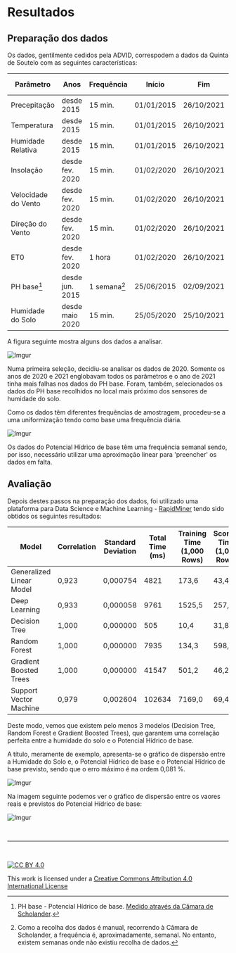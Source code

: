 # Resultados

## Preparação dos dados

Os dados, gentilmente cedidos pela ADVID, correspodem a dados da Quinta de Soutelo com as seguintes características:

| Parâmetro | Anos | Frequência | Início | Fim | Tipo de Recolha |
| ---       | ---  |  ----      | ---    | --- | ---   |
| Precepitação | desde 2015 | 15 min. | 01/01/2015 | 26/10/2021 | Estação Meteorológica |
| Temperatura  | desde 2015 | 15 min. | 01/01/2015 | 26/10/2021 | Estação Meteorológica |
| Humidade Relativa | desde 2015 | 15 min. | 01/01/2015 | 26/10/2021 |  Estação Meteorológica |
| Insolação | desde fev. 2020 | 15 min. | 01/02/2020 | 26/10/2021 |  Estação Meteorológica |
| Velocidade do Vento | desde fev. 2020 | 15 min. | 01/02/2020 | 26/10/2021 |  Estação Meteorológica |
| Direção do Vento | desde fev. 2020 | 15 min. | 01/02/2020 | 26/10/2021 |  Estação Meteorológica |
| ET0 | desde fev. 2020|  1 hora | 01/02/2020 | 26/10/2021 |  Estação Meteorológica |
| PH base[^1] | desde jun. 2015 | 1 semana[^2] | 25/06/2015 | 02/09/2021 | Manual |
| Humidade do Solo | desde maio 2020 | 15 min. | 25/05/2020 | 25/10/2021 | Sondas |

A figura seguinte mostra alguns dos dados a analisar.

![Imgur](https://i.imgur.com/XFZpbQ4.png)

Numa primeira seleção, decidiu-se analisar os dados de 2020. Somente os anos de 2020 e 2021 englobavam todos os parâmetros e o ano de 2021 tinha mais falhas nos dados do PH base. Foram, também, selecionados os dados do PH base recolhidos no local mais próximo dos sensores de humidade do solo. 

Como os dados têm diferentes frequências de amostragem, procedeu-se a uma uniformização tendo como base uma frequência diária. 

![Imgur](https://i.imgur.com/atbEPhc.png)

Os dados do Potencial Hídrico de base têm uma frequência semanal sendo, por isso, necessário utilizar uma aproximação linear para 'preencher' os dados em falta.



## Avaliação

Depois destes passos na preparação dos dados, foi utilizado uma plataforma para Data Science e Machine Learning - [RapidMiner](https://rapidminer.com/) tendo sido obtidos os seguintes resultados:



|Model	|Correlation	|Standard Deviation|	Total Time (ms)	|Training Time (1,000 Rows)	|Scoring Time (1,000 Rows)|
| --- | --- | --- | --- | --- | ---| 
|Generalized Linear Model |	0,923 |	0,000754 |	4821 |	173,6 |	43,4 |
|Deep Learning |	0,933 |	0,000058 |	9761 |	1525,5 |	257,2 |
|Decision Tree |	1,000 |	0,000000 |	505	 | 10,4	 | 31,8 |
|Random Forest |	1,000 |	0,000000 |	7935 |	134,3 |	598,3 |
|Gradient Boosted Trees |	1,000 |	0,000000 |	41547 |	501,2 |	46,2 |
|Support Vector Machine	| 0,979	| 0,002604 |	102634 |	7169,0 |	69,4 |

Deste modo, vemos que existem pelo menos 3 modelos (Decision Tree, Random Forest e Gradient Boosted Trees), que garantem uma correlação perfeita entre a humidade do solo e o Potencial Hídrico de base.

A título, meramente de exemplo, apresenta-se o gráfico de dispersão entre a Humidade do Solo e, o Potencial Hídrico de base e o Potencial Hídrico de base previsto, sendo que o erro máximo é na ordem 0,081 %.

![Imgur](https://i.imgur.com/z9xLT66.png)

Na imagem seguinte podemos ver o gráfico de dispersão entre os vaores reais e previstos do Potencial Hídrico de base:

![Imgur](https://i.imgur.com/87DR9Id.png)


[^1]: PH base - Potencial Hídrico de base. [Medido através da Câmara de Scholander](https://www.advid.pt/pt/servicos/viticultura/monitorizacao-do-estado-hidrico-da-videira).
[^2]: Como a recolha dos dados é manual, recorrendo à Câmara de Scholander, a frequência é, aproximadamente, semanal. No entanto, existem semanas onde não existiu recolha de dados.

&nbsp;

*** 

&nbsp;

[![CC BY 4.0](https://i.creativecommons.org/l/by/4.0/88x31.png)](http://creativecommons.org/licenses/by/4.0/)

This work is licensed under a [Creative Commons Attribution 4.0 International License](http://creativecommons.org/licenses/by/4.0/)
